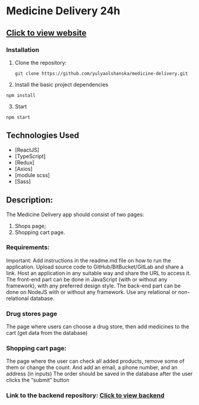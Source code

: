 # Medicine Delivery 24h

## [Click to view website](https://medicine-delivery-24h.netlify.app//)

### Installation

1. Clone the repository:

   ```code
   git clone https://github.com/yulyaolshanska/medicine-delivery.git

   ```

2. Install the basic project dependencies

```code
npm install
```

3. Start

```code
npm start
```

## Technologies Used

- [ReactJS]
- [TypeScript]
- [Redux]
- [Axios]
- [module scss]
- [Sass]

## Description:

The Medicine Delivery app should consist of two pages:

1. Shops page;
2. Shopping cart page.

### Requirements:

Important: Add instructions in the readme.md file on how to run the application.
Upload source code to GitHub/BitBucket/GitLab and share a link.
Host an application in any suitable way and share the URL to access it.
The front-end part can be done in JavaScript (with or without any framework), with any preferred design style.
The back-end part can be done on NodeJS with or without any framework.
Use any relational or non-relational database.

### Drug stores page

The page where users can choose a drug store, then add medicines to the cart (get data from the database)

### Shopping cart page:

The page where the user can check all added products, remove some of them or change the count. And add an email, a phone number, and an address (in inputs) The order should be saved in the database after the user clicks the “submit” button

### Link to the backend repository: [Click to view backend](https://github.com/yulyaolshanska/medicine-delivery-backend)
